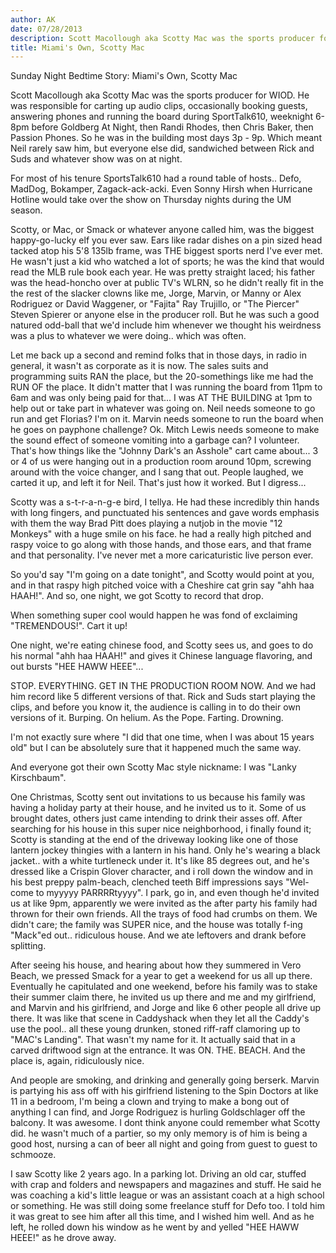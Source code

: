 ```yaml
---
author: AK
date: 07/28/2013
description: Scott Macollough aka Scotty Mac was the sports producer for WIOD.
title: Miami's Own, Scotty Mac
---
```


Sunday Night Bedtime Story: Miami's Own, Scotty Mac

Scott Macollough aka Scotty Mac was the sports producer for WIOD. He was responsible for carting up audio clips, occasionally booking guests, answering phones and running the board during SportTalk610, weeknight 6-8pm before Goldberg At Night, then Randi Rhodes, then Chris Baker, then Passion Phones. So he was in the building most days 3p - 9p. Which meant Neil rarely saw him, but everyone else did, sandwiched between Rick and Suds and whatever show was on at night.

For most of his tenure SportsTalk610 had a round table of hosts.. Defo, MadDog, Bokamper, Zagack-ack-acki. Even Sonny Hirsh when Hurricane Hotline would take over the show on Thursday nights during the UM season.

Scotty, or Mac, or Smack or whatever anyone called him, was the biggest happy-go-lucky elf you ever saw. Ears like radar dishes on a pin sized head tacked atop his 5'8 135lb frame, was THE biggest sports nerd I've ever met. He wasn't just a kid who watched a lot of sports; he was the kind that would read the MLB rule book each year. He was pretty straight laced; his father was the head-honcho over at public TV's WLRN, so he didn't really fit in the the rest of the slacker clowns like me, Jorge, Marvin, or Manny or Alex Rodriguez or David Waggener, or "Fajita" Ray Trujillo, or "The Piercer" Steven Spierer or anyone else in the producer roll. But he was such a good natured odd-ball that we'd include him whenever we thought his weirdness was a plus to whatever we were doing.. which was often.

Let me back up a second and remind folks that in those days, in radio in general, it wasn't as corporate as it is now. The sales suits and programming suits RAN the place, but the 20-somethings like me had the RUN OF the place. It didn't matter that I was running the board from 11pm to 6am and was only being paid for that... I was AT THE BUILDING at 1pm to help out or take part in whatever was going on. Neil needs someone to go run and get Florias? I'm on it. Marvin needs someone to run the board when he goes on payphone challenge? Ok. Mitch Lewis needs someone to make the sound effect of someone vomiting into a garbage can? I volunteer. That's how things like the "Johnny Dark's an Asshole" cart came about... 3 or 4 of us were hanging out in a production room around 10pm, screwing around with the voice changer, and I sang that out. People laughed, we carted it up, and left it for Neil. That's just how it worked. But I digress...

Scotty was a s-t-r-a-n-g-e bird, I tellya. He had these incredibly thin hands with long fingers, and punctuated his sentences and gave words emphasis with them the way Brad Pitt does playing a nutjob in the movie "12 Monkeys" with a huge smile on his face. he had a really high pitched and raspy voice to go along with those hands, and those ears, and that frame and that personality. I've never met a more caricaturistic live person ever.

So you'd say "I'm going on a date tonight", and Scotty would point at you, and in that raspy high pitched voice with a Cheshire cat grin say "ahh haa HAAH!". And so, one night, we got Scotty to record that drop.

When something super cool would happen he was fond of exclaiming "TREMENDOUS!". Cart it up!

One night, we're eating chinese food, and Scotty sees us, and goes to do his normal "ahh haa HAAH!" and gives it Chinese language flavoring, and out bursts "HEE HAWW HEEE"...

STOP. EVERYTHING. GET IN THE PRODUCTION ROOM NOW. And we had him record like 5 different versions of that. Rick and Suds start playing the clips, and before you know it, the audience is calling in to do their own versions of it. Burping. On helium. As the Pope. Farting. Drowning.

I'm not exactly sure where "I did that one time, when I was about 15 years old" but I can be absolutely sure that it happened much the same way.

And everyone got their own Scotty Mac style nickname: I was "Lanky Kirschbaum".

One Christmas, Scotty sent out invitations to us because his family was having a holiday party at their house, and he invited us to it. Some of us brought dates, others just came intending to drink their asses off. After searching for his house in this super nice neighborhood, i finally found it; Scotty is standing at the end of the driveway looking like one of those lantern jockey thingies with a lantern in his hand. Only he's wearing a black jacket.. with a white turtleneck under it. It's like 85 degrees out, and he's dressed like a Crispin Glover character, and i roll down the window and in his best preppy palm-beach, clenched teeth Biff impressions says "Wel-come to myyyyy PARRRRtyyyy". I park, go in, and even though he'd invited us at like 9pm, apparently we were invited as the after party his family had thrown for their own friends. All the trays of food had crumbs on them. We didn't care; the family was SUPER nice, and the house was totally f-ing "Mack"ed out.. ridiculous house. And we ate leftovers and drank before splitting.

After seeing his house, and hearing about how they summered in Vero Beach, we pressed Smack for a year to get a weekend for us all up there. Eventually he capitulated and one weekend, before his family was to stake their summer claim there, he invited us up there and me and my girlfriend, and Marvin and his girlfriend, and Jorge and like 6 other people all drive up there. It was like that scene in Caddyshack when they let all the Caddy's use the pool.. all these young drunken, stoned riff-raff clamoring up to "MAC's Landing". That wasn't my name for it. It actually said that in a carved driftwood sign at the entrance. It was ON. THE. BEACH. And the place is, again, ridiculously nice.

And people are smoking, and drinking and generally going berserk. Marvin is partying his ass off with his girlfriend listening to the Spin Doctors at like 11 in a bedroom, I'm being a clown and trying to make a bong out of anything I can find, and Jorge Rodriguez is hurling Goldschlager off the balcony. It was awesome. I dont think anyone could remember what Scotty did. he wasn't much of a partier, so my only memory is of him is being a good host, nursing a can of beer all night and going from guest to guest to schmooze.

I saw Scotty like 2 years ago. In a parking lot. Driving an old car, stuffed with crap and folders and newspapers and magazines and stuff. He said he was coaching a kid's little league or was an assistant coach at a high school or something. He was still doing some freelance stuff for Defo too. I told him it was great to see him after all this time, and I wished him well. And as he left, he rolled down his window as he went by and yelled "HEE HAWW HEEE!" as he drove away.
